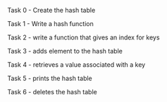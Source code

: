 Task 0 - Create the hash table

Task 1 - Write a hash function

Task 2 - write a function that gives an index for keys

Task 3 - adds element to the hash table

Task 4 - retrieves a value associated with a key

Task 5 - prints the hash table

Task 6 - deletes the hash table
